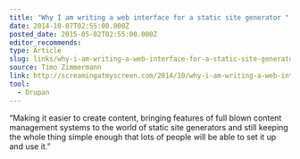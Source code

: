 ```yaml
---
title: "Why I am writing a web interface for a static site generator "
date: 2014-10-07T02:55:00.000Z
posted_date: 2015-05-02T02:55:00.000Z
editor_recommends:
type: Article
slug: links/why-i-am-writing-a-web-interface-for-a-static-site-generator
source: Timo Zimmermann
link: http://screamingatmyscreen.com/2014/10/why-i-am-writing-a-web-interface-for-a-static-site-generator/
tool:
  - Drupan
---
```

“Making it easier to create content, bringing features of full blown content management systems to the world of static site generators and still keeping the whole thing simple enough that lots of people will be able to set it up and use it.”



